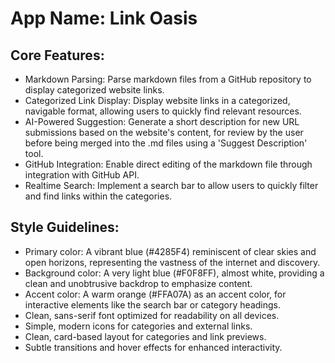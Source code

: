# **App Name**: Link Oasis

## Core Features:

- Markdown Parsing: Parse markdown files from a GitHub repository to display categorized website links.
- Categorized Link Display: Display website links in a categorized, navigable format, allowing users to quickly find relevant resources.
- AI-Powered Suggestion: Generate a short description for new URL submissions based on the website's content, for review by the user before being merged into the .md files using a 'Suggest Description' tool.
- GitHub Integration: Enable direct editing of the markdown file through integration with GitHub API.
- Realtime Search: Implement a search bar to allow users to quickly filter and find links within the categories.

## Style Guidelines:

- Primary color: A vibrant blue (#4285F4) reminiscent of clear skies and open horizons, representing the vastness of the internet and discovery.
- Background color: A very light blue (#F0F8FF), almost white, providing a clean and unobtrusive backdrop to emphasize content.
- Accent color: A warm orange (#FFA07A) as an accent color, for interactive elements like the search bar or category headings.
- Clean, sans-serif font optimized for readability on all devices.
- Simple, modern icons for categories and external links.
- Clean, card-based layout for categories and link previews.
- Subtle transitions and hover effects for enhanced interactivity.